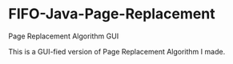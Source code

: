 # FIFO-Java-Page-Replacement
Page Replacement Algorithm GUI


This is a GUI-fied version of Page Replacement Algorithm I made.
